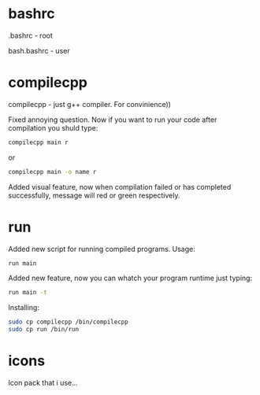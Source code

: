 # bashrc

.bashrc - root


bash.bashrc - user
# compilecpp

compilecpp - just g++ compiler. For convinience))

Fixed annoying question. Now if you want to run your code after compilation you shuld type:

```bash
compilecpp main r
```
or
```bash
compilecpp main -o name r
```
Added visual feature, now when compilation failed or has completed successfully, message will red or green respectively.
# run
Added new script for running compiled programs.
Usage:
```bash
run main
```
Added new feature, now you can whatch your program runtime just typing:
```bash
run main -t
```

Installing:


```bash
sudo cp compilecpp /bin/compilecpp
sudo cp run /bin/run
```
# icons
Icon pack that i use...
